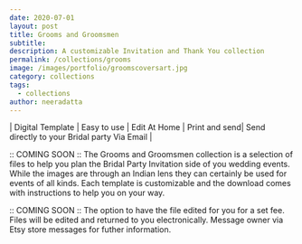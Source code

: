 ```yaml
---
date: 2020-07-01
layout: post
title: Grooms and Groomsmen
subtitle:
description: A customizable Invitation and Thank You collection
permalink: /collections/grooms
image: /images/portfolio/groomscoversart.jpg
category: collections
tags:
  - collections
author: neeradatta
---
```


| Digital Template | Easy to use | Edit At Home | Print and send|  Send directly to your Bridal party Via Email | 


:: COMING SOON ::
The Grooms and Groomsmen collection is a selection of files to help you plan the Bridal Party Invitation side of you wedding events. While the images are through an Indian lens they can certainly be used for events of all kinds. Each template is customizable and the download comes with instructions to help you on your way. 

:: COMING SOON :: 
The option to have the file edited for you for a set fee. Files will be edited and returned to you electronically. Message owner via Etsy store messages for futher information. 
